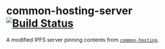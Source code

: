 # common-hosting-server [![Build Status](https://travis-ci.org/common-theory/common-hosting-server.svg?branch=master)](https://travis-ci.org/common-theory/common-hosting-server)

A modified IPFS server pinning contents from [`common-hosting`](https://github.com/common-theory/common-hosting).
